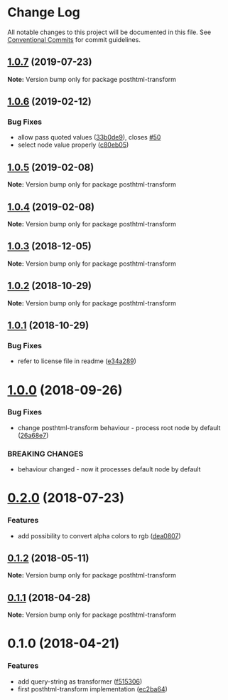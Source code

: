 # Change Log

All notable changes to this project will be documented in this file.
See [Conventional Commits](https://conventionalcommits.org) for commit guidelines.

<a name="1.0.7"></a>
## [1.0.7](https://github.com/JetBrains/svg-mixer/compare/posthtml-transform@1.0.6...posthtml-transform@1.0.7) (2019-07-23)




**Note:** Version bump only for package posthtml-transform

<a name="1.0.6"></a>
## [1.0.6](https://github.com/JetBrains/svg-mixer/compare/posthtml-transform@1.0.5...posthtml-transform@1.0.6) (2019-02-12)


### Bug Fixes

* allow pass quoted values ([33b0de9](https://github.com/JetBrains/svg-mixer/commit/33b0de9)), closes [#50](https://github.com/JetBrains/svg-mixer/issues/50)
* select node value properly ([c80eb05](https://github.com/JetBrains/svg-mixer/commit/c80eb05))




<a name="1.0.5"></a>
## [1.0.5](https://github.com/JetBrains/svg-mixer/compare/posthtml-transform@1.0.4...posthtml-transform@1.0.5) (2019-02-08)




**Note:** Version bump only for package posthtml-transform

<a name="1.0.4"></a>
## [1.0.4](https://github.com/JetBrains/svg-mixer/compare/posthtml-transform@1.0.3...posthtml-transform@1.0.4) (2019-02-08)




**Note:** Version bump only for package posthtml-transform

<a name="1.0.3"></a>
## [1.0.3](https://github.com/JetBrains/svg-mixer/compare/posthtml-transform@1.0.2...posthtml-transform@1.0.3) (2018-12-05)




**Note:** Version bump only for package posthtml-transform

<a name="1.0.2"></a>
## [1.0.2](https://github.com/JetBrains/svg-mixer/compare/posthtml-transform@1.0.1...posthtml-transform@1.0.2) (2018-10-29)




**Note:** Version bump only for package posthtml-transform

<a name="1.0.1"></a>
## [1.0.1](https://github.com/kisenka/svg-mixer/packages/posthtml-transform/compare/posthtml-transform@1.0.0...posthtml-transform@1.0.1) (2018-10-29)


### Bug Fixes

* refer to license file in readme ([e34a289](https://github.com/kisenka/svg-mixer/packages/posthtml-transform/commit/e34a289))




<a name="1.0.0"></a>
# [1.0.0](https://github.com/kisenka/svg-mixer/packages/posthtml-transform/compare/posthtml-transform@0.2.0...posthtml-transform@1.0.0) (2018-09-26)


### Bug Fixes

* change posthtml-transform behaviour - process root node by default ([26a68e7](https://github.com/kisenka/svg-mixer/packages/posthtml-transform/commit/26a68e7))


### BREAKING CHANGES

* behaviour changed - now it processes default node by default




<a name="0.2.0"></a>
# [0.2.0](https://github.com/kisenka/svg-mixer/packages/posthtml-transform/compare/posthtml-transform@0.1.2...posthtml-transform@0.2.0) (2018-07-23)


### Features

* add possibility to convert alpha colors to rgb ([dea0807](https://github.com/kisenka/svg-mixer/packages/posthtml-transform/commit/dea0807))




<a name="0.1.2"></a>
## [0.1.2](https://github.com/kisenka/svg-mixer/packages/posthtml-transform/compare/posthtml-transform@0.1.1...posthtml-transform@0.1.2) (2018-05-11)




**Note:** Version bump only for package posthtml-transform

<a name="0.1.1"></a>
## [0.1.1](https://github.com/kisenka/svg-mixer/packages/posthtml-transform/compare/posthtml-transform@0.1.0...posthtml-transform@0.1.1) (2018-04-28)




**Note:** Version bump only for package posthtml-transform

<a name="0.1.0"></a>
# 0.1.0 (2018-04-21)


### Features

* add query-string as transformer ([f515306](https://github.com/kisenka/svg-mixer/packages/posthtml-transform/commit/f515306))
* first posthtml-transform implementation ([ec2ba64](https://github.com/kisenka/svg-mixer/packages/posthtml-transform/commit/ec2ba64))
